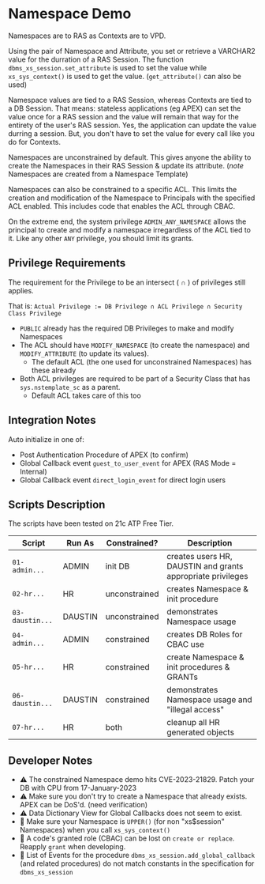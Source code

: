 # Namespace Demo

Namespaces are to RAS as Contexts are to VPD.

Using the pair of Namespace and Attribute, you set or retrieve a VARCHAR2 value for the durration of a RAS Session. The function `dbms_xs_session.set_attribute` is used to set the value while `xs_sys_context()` is used to get the value. (`get_attribute()` can also be used)

Namespace values are tied to a RAS Session, whereas Contexts are tied to a DB Session.
That means: stateless applications (eg APEX) can set the value once for a RAS session and the value will remain that way for the entirety of the user's RAS session. Yes, the application can update the value durring a session. But, you don't have to set the value for every call like you do for Contexts.

Namespaces are unconstrained by default.  This gives anyone the ability to create the Namespaces in their RAS Session & update its attribute. (*note* Namespaces are created from a Namespace Template)

Namespaces can also be constrained to a specific ACL.
This limits the creation and modification of the Namespace to Principals with the specified ACL enabled. This includes code that enables the ACL through CBAC.

On the extreme end, the system privilege `ADMIN_ANY_NAMESPACE` allows the principal to create and modify a namespace irregardless of the ACL tied to it.
Like any other `ANY` privilege, you should limit its grants.

## Privilege Requirements
The requirement for the Privilege to be an intersect ( ∩ ) of privileges still applies.

That is:  `Actual Privilege := DB Privilege ∩ ACL Privilege ∩ Security Class Privilege`

- `PUBLIC` already has the required DB Privileges to make and modify Namespaces
- The ACL should have `MODIFY_NAMESPACE` (to create the namespace) and `MODIFY_ATTRIBUTE` (to update its values).
  - The default ACL (the one used for unconstrained Namespaces) has these already
- Both ACL privileges are required to be part of a Security Class that has `sys.nstemplate_sc` as a parent.
  - Default ACL takes care of this too

## Integration Notes
Auto initialize in one of:
- Post Authentication Procedure of APEX (to confirm)
- Global Callback event `guest_to_user_event` for APEX (RAS Mode = Internal)
- Global Callback event `direct_login_event` for direct login users

## Scripts Description
The scripts have been tested on 21c ATP Free Tier.

Script | Run As | Constrained? | Description
---|---|---|---
`01-admin...` | ADMIN | init DB | creates users HR, DAUSTIN and grants appropriate privileges
`02-hr...` | HR | unconstrained | creates Namespace & init procedure
`03-daustin...` | DAUSTIN | unconstrained | demonstrates Namespace usage
`04-admin...` | ADMIN | constrained | creates DB Roles for CBAC use
`05-hr...` | HR | constrained | create Namespace & init procedures & GRANTs
`06-daustin...` | DAUSTIN | constrained | demonstrates Namespace usage and "illegal access"
`07-hr...` | HR | both | cleanup all HR generated objects

## Developer Notes
- ⚠️ The constrained Namespace demo hits CVE-2023-21829. Patch your DB with CPU from 17-January-2023
- ⚠️ Make sure you don't try to create a Namespace that already exists. APEX can be DoS'd. (need verification)
- ⚠️ Data Dictionary View for Global Callbacks does not seem to exist.
- 🐜 Make sure your Namespace is `UPPER()` (for non "xs$session" Namespaces) when you call `xs_sys_context()`
- 🐜 A code's granted role (CBAC) can be lost on `create or replace`. Reapply `grant` when developing.
- 📖 List of Events for the procedure `dbms_xs_session.add_global_callback` (and related procedures) do not match constants in the specification for `dbms_xs_session`


